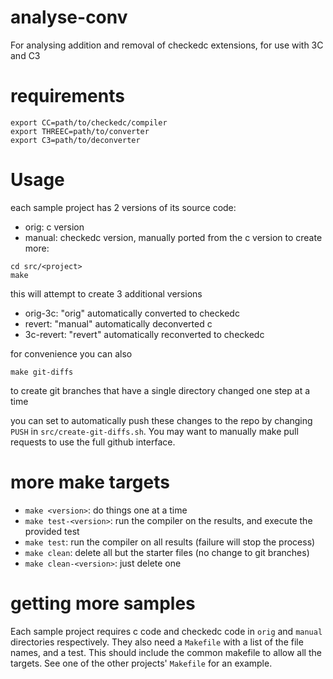 # analyse-conv
For analysing addition and removal of checkedc extensions, for use with 3C and C3

# requirements
```
export CC=path/to/checkedc/compiler
export THREEC=path/to/converter
export C3=path/to/deconverter
```

# Usage
each sample project has 2 versions of its source code:
- orig: c version
- manual: checkedc version, manually ported from the c version
to create more:
```
cd src/<project>
make
```
this will attempt to create 3 additional versions
- orig-3c: "orig" automatically converted to checkedc
- revert: "manual" automatically deconverted c
- 3c-revert: "revert" automatically reconverted to checkedc

for convenience you can also
```
make git-diffs
```
to create git branches that have a single directory changed one step at a time

you can set to automatically push these changes to the repo by changing `PUSH` in `src/create-git-diffs.sh`. You may want to manually make pull requests to use the full github interface.

# more make targets
- `make <version>`: do things one at a time
- `make test-<version>`: run the compiler on the results, and execute the provided test 
- `make test`: run the compiler on all results (failure will stop the process)
- `make clean`: delete all but the starter files (no change to git branches)
- `make clean-<version>`: just delete one

# getting more samples
Each sample project requires c code and checkedc code in `orig` and `manual` directories respectively. They also need a `Makefile` with a list of the file names, and a test. This should include the common makefile to allow all the targets. See one of the other projects' `Makefile` for an example.

